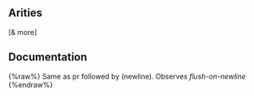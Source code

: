 ## Arities
[& more]

## Documentation
{%raw%}
Same as pr followed by (newline). Observes *flush-on-newline*
{%endraw%}
